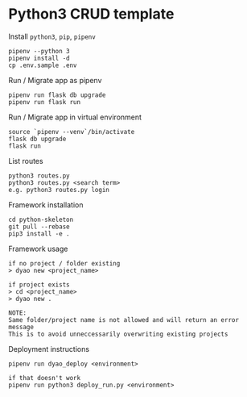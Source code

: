 Python3 CRUD template
===============================

 Install `python3`, `pip`, `pipenv`
```
pipenv --python 3
pipenv install -d
cp .env.sample .env
```

Run / Migrate app as pipenv
```
pipenv run flask db upgrade
pipenv run flask run
```

Run / Migrate app in virtual environment
```
source `pipenv --venv`/bin/activate
flask db upgrade
flask run
```

List routes
```
python3 routes.py
python3 routes.py <search term>
e.g. python3 routes.py login
```

Framework installation
```
cd python-skeleton
git pull --rebase
pip3 install -e .
```

Framework usage
```
if no project / folder existing
> dyao new <project_name>

if project exists
> cd <project_name>
> dyao new .

NOTE:
Same folder/project name is not allowed and will return an error message
This is to avoid unneccessarily overwriting existing projects
```

Deployment instructions
```
pipenv run dyao_deploy <environment>

if that doesn't work
pipenv run python3 deploy_run.py <environment>
```
